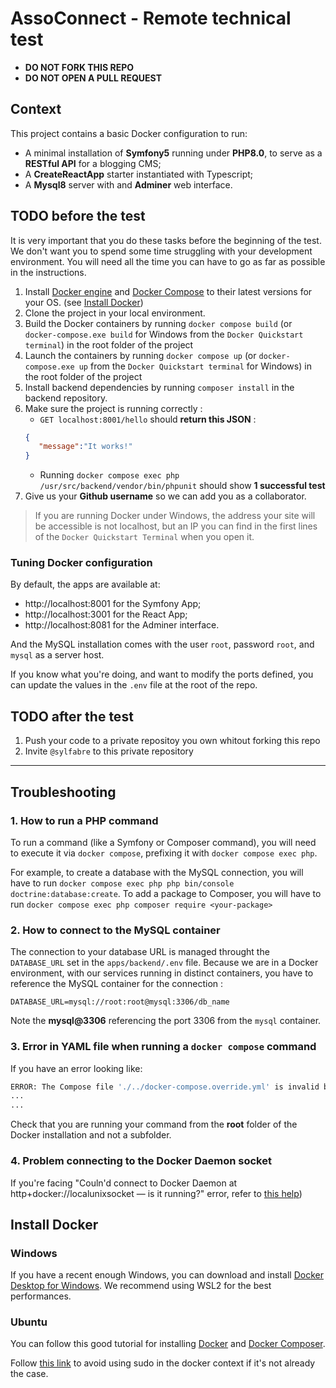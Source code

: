 # AssoConnect - Remote technical test

* **DO NOT FORK THIS REPO**
* **DO NOT OPEN A PULL REQUEST**

## Context

This project contains a basic Docker configuration to run:
* A minimal installation of **Symfony5** running under **PHP8.0**, to serve as a **RESTful API** for a blogging CMS;
* A **CreateReactApp** starter instantiated with Typescript;
* A **Mysql8** server with and **Adminer** web interface.

## TODO before the test

It is very important that you do these tasks before the beginning of the test. We don't want you to spend some time struggling with your development environment. You will need all the time you can have to go as far as possible in the instructions.

1. Install [Docker engine](https://docs.docker.com/install/) and [Docker Compose](https://docs.docker.com/compose/install/) to their latest versions for your OS. (see [Install Docker](#install-docker))
2. Clone the project in your local environment.
3. Build the Docker containers by running `docker compose build` (or `docker-compose.exe build` for Windows from the `Docker Quickstart terminal`) in the root folder of the project
4. Launch the containers by running `docker compose up` (or `docker-compose.exe up` from the `Docker Quickstart terminal` for Windows) in the root folder of the project
5. Install backend dependencies by running `composer install` in the backend repository.
6. Make sure the project is running correctly :
   * `GET localhost:8001/hello` should **return this JSON** :
   ```json
   {
      "message":"It works!"
   }
   ```
   *  Running `docker compose exec php /usr/src/backend/vendor/bin/phpunit` should show **1 successful test**
6. Give us your **Github username** so we can add you as a collaborator.

> If you are running Docker under Windows, the address your site will be accessible is not localhost, but an IP you can find in the first lines of the `Docker Quickstart Terminal` when you open it.

###  Tuning Docker configuration
By default, the apps are available at:
* http://localhost:8001 for the Symfony App;
* http://localhost:3001 for the React App;
* http://localhost:8081 for the Adminer interface.

And the MySQL installation comes with the user `root`, password `root`, and `mysql` as a server host.

If you know what you're doing, and want to modify the ports defined, you can update the values in the `.env` file at the root of the repo.

## TODO after the test

1. Push your code to a private repositoy you own whitout forking this repo
2. Invite `@sylfabre` to this private repository

---
## Troubleshooting
### 1. How to run a PHP command
To run a command (like a Symfony or Composer command), you will need to execute it via `docker compose`, prefixing it with `docker compose exec php`.

For example, to create a database with the MySQL connection, you will have to run `docker compose exec php php bin/console doctrine:database:create`.
To add a package to Composer, you will have to run `docker compose exec php composer require <your-package>`

### 2. How to connect to the MySQL container
The connection to your database URL is managed throught the `DATABASE_URL` set in the `apps/backend/.env` file. Because we are in a Docker environment, with our services running in distinct containers, you have to reference the MySQL container for the connection :

`DATABASE_URL=mysql://root:root@mysql:3306/db_name`

Note the **mysql@3306** referencing the port 3306 from the `mysql` container.

### 3. Error in YAML file when running a `docker compose` command
If you have an error looking like:
```bash
ERROR: The Compose file './../docker-compose.override.yml' is invalid because:
...
...
```
Check that you are running your command from the **root** folder of the Docker installation and not a subfolder.

### 4. Problem connecting to the Docker Daemon socket
If you're facing "Couln'd connect to Docker Daemon at http+docker://localunixsocket — is it running?" error, refer to
  [this help](https://medium.com/developer-space/if-you-faced-an-issue-like-couldnt-connect-to-docker-daemon-at-http-docker-localunixsocket-is-27b35f17d09d))

## Install Docker <a href="install-docker"></a>
### Windows
If you have a recent enough Windows, you can download and install [Docker Desktop for Windows](https://docs.docker.com/docker-for-windows/install/).
We recommend using WSL2 for the best performances.


### Ubuntu
You can follow this good tutorial for installing [Docker](https://www.digitalocean.com/community/tutorials/how-to-install-and-use-docker-on-ubuntu-18-04) and [Docker Composer](https://www.digitalocean.com/community/tutorials/how-to-install-docker-compose-on-ubuntu-18-04).

Follow [this link](https://medium.com/developer-space/if-you-faced-an-issue-like-couldnt-connect-to-docker-daemon-at-http-docker-localunixsocket-is-27b35f17d09d) to avoid using sudo in the docker context if it's not already the case.
